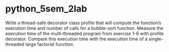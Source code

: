# python_5sem_2lab
Write a thread-safe decorator class profile that will compute the function’s execution time and number of calls for a bubble-sort function.
Measure the execution time of the multi-threaded program from exercise 1-6 with profile decorator.
Compare this execution time with the execution time of a single-threaded large factorial function.
